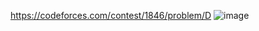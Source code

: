 https://codeforces.com/contest/1846/problem/D
![image](https://github.com/froge159/usaco_training/assets/87875402/67d02ada-5496-4b7a-a66e-33a4843a7fee)
